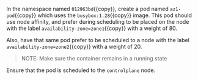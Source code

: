 In the namespace named `012963bd`{{copy}}, create a pod named `az1-pod`{{copy}} which uses the `busybox:1.28`{{copy}} image. This pod should use node affinity, and prefer during scheduling to be placed on the node with the label `availability-zone=zone1`{{copy}} with a weight of 80.

Also, have that same pod prefer to be scheduled to a node with the label `availability-zone=zone2`{{copy}} with a weight of 20.

> NOTE: Make sure the container remains in a running state

Ensure that the pod is scheduled to the `controlplane` node.
